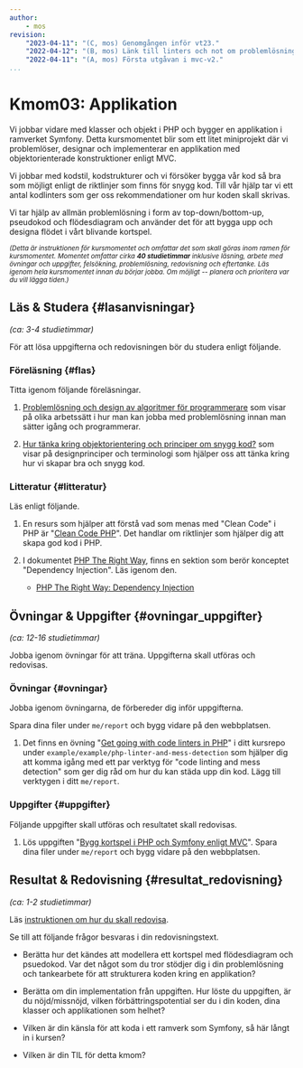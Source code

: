 ```yaml
---
author:
    - mos
revision:
    "2023-04-11": "(C, mos) Genomgången inför vt23."
    "2022-04-12": "(B, mos) Länk till linters och not om problemlösning till kmom03."
    "2022-04-11": "(A, mos) Första utgåvan i mvc-v2."
...
```

Kmom03: Applikation
==================================

Vi jobbar vidare med klasser och objekt i PHP och bygger en applikation i ramverket Symfony. Detta kursmomentet blir som ett litet miniprojekt där vi problemlöser, designar och implementerar en applikation med objektorienterade konstruktioner enligt MVC.

Vi jobbar med kodstil, kodstrukturer och vi försöker bygga vår kod så bra som möjligt enligt de riktlinjer som finns för snygg kod. Till vår hjälp tar vi ett antal kodlinters som ger oss rekommendationer om hur koden skall skrivas.

Vi tar hjälp av allmän problemlösning i form av top-down/bottom-up, pseudokod och flödesdiagram och använder det för att bygga upp och designa flödet i vårt blivande kortspel.

<!-- more -->


<small><i>(Detta är instruktionen för kursmomentet och omfattar det som skall göras inom ramen för kursmomentet. Momentet omfattar cirka **40 studietimmar** inklusive läsning, arbete med övningar och uppgifter, felsökning, problemlösning, redovisning och eftertanke. Läs igenom hela kursmomentet innan du börjar jobba. Om möjligt -- planera och prioritera var du vill lägga tiden.)</i></small>

<!--
TODO

* Kortspelet, fuska genom att visa hela kortleken, eller visa bara nästa kort.
* Beräkna om kortleken är "het" eller inte.
* Tydliggör vilken katalog/namespace där modellklasserna skall ligga, samt namn på kontroller-klassen (för att underlätta testning och ge ledning till kodens struktur)
 
-->



Läs & Studera  {#lasanvisningar}
---------------------------------

*(ca: 3-4 studietimmar)*

För att lösa uppgifterna och redovisningen bör du studera enligt följande.



### Föreläsning {#flas}

Titta igenom följande föreläsningar.

1. [Problemlösning och design av algoritmer för programmerare](./../forelasning/problemlosning-och-design-av-algoritmer) som visar på olika arbetssätt i hur man kan jobba med problemlösning innan man sätter igång och programmerar.

1. [Hur tänka kring objektorientering och principer om snygg kod?](./../forelasning/hur-tanka-kring-objectorientering-och-snygg-kod) som visar på designprinciper och terminologi som hjälper oss att tänka kring hur vi skapar bra och snygg kod.

<!--
TODO

* Inspelad från veckans tisdags-zoom. Borde jobbas igenom och spelas in mer på riktigt?


* Föreläsning om interface (trait) och dependency injection
* About "testable code"
* Nyckeltal om snygg kod, presentera och lyft fram?
* Små controllers, feta modeller

* https://blog.ndepend.com/lack-of-cohesion-methods/
* software hierarchy of needs
-->



### Litteratur  {#litteratur}

Läs enligt följande.

1. En resurs som hjälper att förstå vad som menas med "Clean Code" i PHP är "[Clean Code PHP](https://github.com/jupeter/clean-code-php)". Det handlar om riktlinjer som hjälper dig att skapa god kod i PHP.

1. I dokumentet [PHP The Right Way](http://www.phptherightway.com/), finns en sektion som berör konceptet "Dependency Injection". Läs igenom den.

    * [PHP The Right Way: Dependency Injection](https://phptherightway.com/#dependency_injection)




Övningar & Uppgifter  {#ovningar_uppgifter}
-------------------------------------------

*(ca: 12-16 studietimmar)*

Jobba igenom övningar för att träna. Uppgifterna skall utföras och redovisas.



### Övningar {#ovningar}

Jobba igenom övningarna, de förbereder dig inför uppgifterna.

Spara dina filer under `me/report` och bygg vidare på den webbplatsen.

1. Det finns en övning "[Get going with code linters in PHP](https://github.com/dbwebb-se/mvc/tree/main/example/php-linter-and-mess-detection)" i ditt kursrepo under `example/example/php-linter-and-mess-detection` som hjälper dig att komma igång med ett par verktyg för "code linting and mess detection" som ger dig råd om hur du kan städa upp din kod. Lägg till verktygen i ditt `me/report`.



### Uppgifter {#uppgifter}

Följande uppgifter skall utföras och resultatet skall redovisas.

1. Lös uppgiften "[Bygg kortspel i PHP och Symfony enligt MVC](uppgift/bygg-kortspel-i-php-och-symfony-enligt-mvc)". Spara dina filer under `me/report` och bygg vidare på den webbplatsen.

<!--
Överväg om pokerpatiens är ett bättre spel där det är enklare att låta datorn spelar "smartare" eller dummare.

Inkludera joker?

Enklare än att blanda in usability när man spelar ett kortspel mot datorn.

* Cards in 5x5 (Poker square)
* Dice 5x5 (Dice square) (inkl highscore och histogram)

Poker i en 5x1 ish patiens? Mer logik krävs?

Jobba mer med histogram och statistik för att få fler klasser och fler konstruktioner (trait, interface) samt jobba med visuella diagram.
-->


Resultat & Redovisning  {#resultat_redovisning}
-----------------------------------------------

*(ca: 1-2 studietimmar)*

Läs [instruktionen om hur du skall redovisa](./../redovisa).

Se till att följande frågor besvaras i din redovisningstext.

* Berätta hur det kändes att modellera ett kortspel med flödesdiagram och psuedokod. Var det något som du tror stödjer dig i din problemlösning och tankearbete för att strukturera koden kring en applikation?

* Berätta om din implementation från uppgiften. Hur löste du uppgiften, är du nöjd/missnöjd, vilken förbättringspotential ser du i din koden, dina klasser och applikationen som helhet?

* Vilken är din känsla för att koda i ett ramverk som Symfony, så här långt in i kursen?

* Vilken är din TIL för detta kmom?
